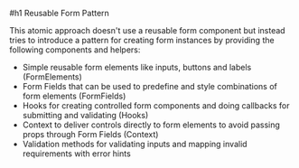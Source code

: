 #h1 Reusable Form Pattern

This atomic approach doesn't use a reusable form component but instead tries to introduce a pattern for creating form instances by providing the following components and helpers:

* Simple reusable form elements like inputs, buttons and labels (FormElements)
* Form Fields that can be used to predefine and style combinations of form elements (FormFields)
* Hooks for creating controlled form components and doing callbacks for submitting and validating (Hooks)
* Context to deliver controls directly to form elements to avoid passing props through Form Fields (Context)
* Validation methods for validating inputs and mapping invalid requirements with error hints
